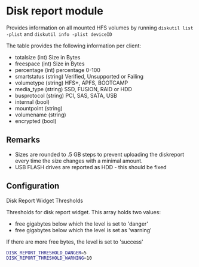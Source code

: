 Disk report module
==============

Provides information on all mounted HFS volumes by running 
`diskutil list -plist` and `diskutil info -plist deviceID`

The table provides the following information per client:

* totalsize (int) Size in Bytes
* freespace (int) Size in Bytes
* percentage (int) percentage 0-100
* smartstatus (string) Verified, Unsupported or Failing
* volumetype (string) HFS+, APFS, BOOTCAMP
* media_type (string) SSD, FUSION, RAID or HDD
* busprotocol (string) PCI, SAS, SATA, USB
* internal (bool)
* mountpoint (string)
* volumename (string)
* encrypted (bool)


Remarks
---

* Sizes are rounded to .5 GB steps to prevent uploading the diskreport every time the size changes with a minimal amount.
* USB FLASH drives are reported as HDD - this should be fixed

Configuration
-------------

Disk Report Widget Thresholds

Thresholds for disk report widget. This array holds two values:

* free gigabytes below which the level is set to 'danger'
* free gigabytes below which the level is set as 'warning'

If there are more free bytes, the level is set to 'success'

```bash
DISK_REPORT_THRESHOLD_DANGER=5
DISK_REPORT_THRESHOLD_WARNING=10
```
